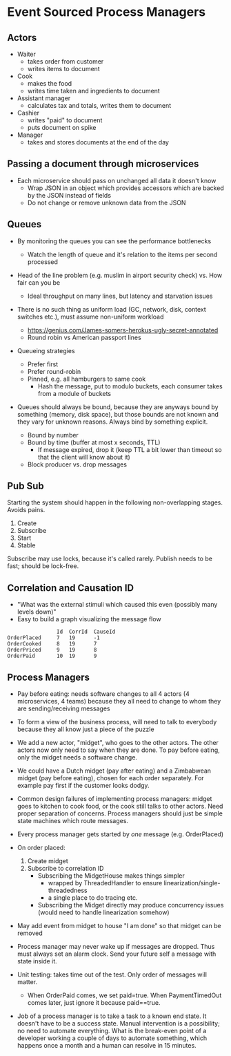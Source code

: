 
# Event  Sourced Process Managers

## Actors

- Waiter
    - takes order from customer
    - writes items to document
- Cook
    - makes the food
    - writes time taken and ingredients to document 
- Assistant manager 
    - calculates tax and totals, writes them to document
- Cashier
    - writes "paid" to document
    - puts document on spike
- Manager
    - takes and stores documents at the end of the day

## Passing a document through microservices

- Each microservice should pass on unchanged all data it doesn't know 
    - Wrap JSON in an object which provides accessors which are backed by the JSON instead of fields
    - Do not change or remove unknown data from the JSON

## Queues

- By monitoring the queues you can see the performance bottlenecks
    - Watch the length of queue and it's relation to the items per second processed
- Head of the line problem (e.g. muslim in airport security check) vs. How fair can you be
    - Ideal throughput on many lines, but latency and starvation issues
- There is no such thing as uniform load (GC, network, disk, context switches etc.), must assume non-uniform workload
    - https://genius.com/James-somers-herokus-ugly-secret-annotated
    - Round robin vs American passport lines

- Queueing strategies
    - Prefer first
    - Prefer round-robin
    - Pinned, e.g. all hamburgers to same cook
        - Hash the message, put to modulo buckets, each consumer takes from a module of buckets
- Queues should always be bound, because they are anyways bound by something (memory, disk space), but those bounds are not known and they vary for unknown reasons. Always bind by something explicit.
    - Bound by number
    - Bound by time (buffer at most x seconds, TTL)
        - If message expired, drop it (keep TTL a bit lower than timeout so that the client will know about it)
    - Block producer vs. drop messages


## Pub Sub

Starting the system should happen in the following non-overlapping stages. Avoids pains.
1. Create
2. Subscribe
3. Start
4. Stable

Subscribe may use locks, because it's called rarely. Publish needs to be fast; should be lock-free.

## Correlation and Causation ID

- "What was the external stimuli which caused this even (possibly many levels down)"
- Easy to build a graph visualizing the message flow

```
                Id  CorrId  CauseId      
OrderPlaced     7   19      -1
OrderCooked     8   19      7
OrderPriced     9   19      8
OrderPaid       10  19      9
```

## Process Managers

- Pay before eating: needs software changes to all 4 actors (4 microservices, 4 teams) because they all need to change to whom they are sending/receiving messages
- To form a view of the business process, will need to talk to everybody because they all know just a piece of the puzzle
- We add a new actor, "midget", who goes to the other actors. The other actors now only need to say when they are done. To pay before eating, only the midget needs a software change.
- We could have a Dutch midget (pay after eating) and a Zimbabwean midget (pay before eating), chosen for each order separately. For example pay first if the customer looks dodgy.
- Common design failures of implementing process managers: midget goes to kitchen to cook food, or the cook still talks to other actors. Need proper separation of concerns. Process managers should just be simple state machines which route messages.

- Every process manager gets started by *one* message (e.g. OrderPlaced)
- On order placed:
    1. Create midget
    2. Subscribe to correlation ID
        - Subscribing the MidgetHouse makes things simpler
            - wrapped by ThreadedHandler to ensure linearization/single-threadedness
            - a single place to do tracing etc.
        - Subscribing the Midget directly may produce concurrency issues (would need to handle linearization somehow)
- May add event from midget to house "I am done" so that midget can be removed

- Process manager may never wake up if messages are dropped. Thus must always set an alarm clock. Send your future self a message with state inside it.
- Unit testing: takes time out of the test. Only order of messages will matter.
    - When OrderPaid comes, we set paid=true. When PaymentTimedOut comes later, just ignore it because paid==true.

- Job of a process manager is to take a task to a known end state. It doesn't have to be a success state. Manual intervention is a possibility; no need to automate everything. What is the break-even point of a developer working a couple of days to automate something, which happens once a month and a human can resolve in 15 minutes.
